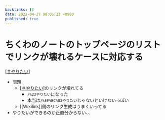 ```yaml
---
backlinks: []
date: 2022-04-27 00:06:23 +0900
published: true
---
```


# ちくわのノートのトップページのリストでリンクが壊れるケースに対応する

[[＃やりたい]]

- 問題
  - [[＃やりたい]]のリンクが壊れてる
    - `/%23やりたい`になった
    - 本当は`/%EF%BC%83やりたい`じゃないといけないっぽい
  - [[Wikilink]]側のリンク生成はうまくいってる
- やりたいができるのか正直分からない、、

[//begin]: # "Autogenerated link references for markdown compatibility"
[＃やりたい]: ＃やりたい "＃やりたい"
[＃やりたい]: ＃やりたい "＃やりたい"
[//end]: # "Autogenerated link references"